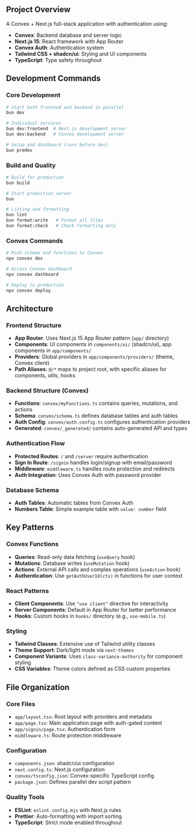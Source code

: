 ## Project Overview

A Convex + Next.js full-stack application with authentication using:
- **Convex**: Backend database and server logic
- **Next.js 15**: React framework with App Router
- **Convex Auth**: Authentication system
- **Tailwind CSS + shadcn/ui**: Styling and UI components
- **TypeScript**: Type safety throughout

## Development Commands

### Core Development
```bash
# Start both frontend and backend in parallel
bun dev

# Individual services
bun dev:frontend  # Next.js development server
bun dev:backend   # Convex development server

# Setup and dashboard (runs before dev)
bun predev
```

### Build and Quality
```bash
# Build for production
bun build

# Start production server
bun

# Linting and formatting
bun lint
bun format:write   # Format all files
bun format:check   # Check formatting only
```

### Convex Commands
```bash
# Push schema and functions to Convex
npx convex dev

# Access Convex dashboard
npx convex dashboard

# Deploy to production
npx convex deploy
```

## Architecture

### Frontend Structure
- **App Router**: Uses Next.js 15 App Router pattern (`app/` directory)
- **Components**: UI components in `components/ui/` (shadcn/ui), app components in `app/components/`
- **Providers**: Global providers in `app/components/providers/` (theme, Convex client)
- **Path Aliases**: `@/*` maps to project root, with specific aliases for components, utils, hooks

### Backend Structure (Convex)
- **Functions**: `convex/myFunctions.ts` contains queries, mutations, and actions
- **Schema**: `convex/schema.ts` defines database tables and auth tables
- **Auth Config**: `convex/auth.config.ts` configures authentication providers
- **Generated**: `convex/_generated/` contains auto-generated API and types

### Authentication Flow
- **Protected Routes**: `/` and `/server` require authentication
- **Sign In Route**: `/signin` handles login/signup with email/password
- **Middleware**: `middleware.ts` handles route protection and redirects
- **Auth Integration**: Uses Convex Auth with password provider

### Database Schema
- **Auth Tables**: Automatic tables from Convex Auth
- **Numbers Table**: Simple example table with `value: number` field

## Key Patterns

### Convex Functions
- **Queries**: Read-only data fetching (`useQuery` hook)
- **Mutations**: Database writes (`useMutation` hook)  
- **Actions**: External API calls and complex operations (`useAction` hook)
- **Authentication**: Use `getAuthUserId(ctx)` in functions for user context

### React Patterns
- **Client Components**: Use `"use client"` directive for interactivity
- **Server Components**: Default in App Router for better performance
- **Hooks**: Custom hooks in `hooks/` directory (e.g., `use-mobile.ts`)

### Styling
- **Tailwind Classes**: Extensive use of Tailwind utility classes
- **Theme Support**: Dark/light mode via `next-themes`
- **Component Variants**: Uses `class-variance-authority` for component styling
- **CSS Variables**: Theme colors defined as CSS custom properties

## File Organization

### Core Files
- `app/layout.tsx`: Root layout with providers and metadata
- `app/page.tsx`: Main application page with auth-gated content
- `app/signin/page.tsx`: Authentication form
- `middleware.ts`: Route protection middleware

### Configuration
- `components.json`: shadcn/ui configuration
- `next.config.ts`: Next.js configuration
- `convex/tsconfig.json`: Convex-specific TypeScript config
- `package.json`: Defines parallel dev script pattern

### Quality Tools
- **ESLint**: `eslint.config.mjs` with Next.js rules
- **Prettier**: Auto-formatting with import sorting
- **TypeScript**: Strict mode enabled throughout